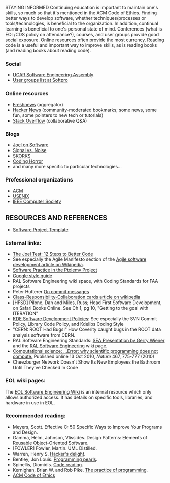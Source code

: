 STAYING INFORMED Continuing education is important to maintain one's skills,
so much so that it's mentioned in the ACM Code of Ethics. Finding better ways
to develop software, whether techniques/processes or tools/technologies, is
beneficial to the organization. In addition, continual learning is beneficial
to one's personal state of mind. Conferences (what is EOL/CDS policy on
attendance?), courses, and user groups provide good social exposure. Online
resources often provide the most currency. Reading code is a useful and
important way to improve skills, as is reading books (and reading books about
reading code).

### Social

  - [UCAR Software Engineering Assembly](http://sea.ucar.edu/)
  - [User groups list at Softpro](http://www.softpro.com/cousergroup.html)

### Online resources

  - [Freshnews](http://www.freshnews.org/) (aggregator)
  - [Hacker News](http://news.ycombinator.com/) (community-moderated bookmarks; some news, some fun, some pointers to new tech or tutorials)
  - [Stack Overflow](http://stackoverflow.com/) (collaborative Q&A)

### Blogs

  - [Joel on Software](http://www.joelonsoftware.com/)
  - [Signal vs. Noise](http://37signals.com/svn/)
  - [SKORKS](http://www.skorks.com/)
  - [Coding Horror](http://www.codinghorror.com/blog/)
  - and many more specific to particular technologies...

### Professional organizations

  - [ACM](http://acm.org/)
  - [USENIX](http://usenix.org/)
  - [IEEE Computer Society](http://www.computer.org/)

## RESOURCES AND REFERENCES

  - [Software Project Template](https://www.eol.ucar.edu/node/9396)

### External links:

  - [The Joel Test: 12 Steps to Better Code](http://joelonsoftware.com/articles/fog0000000043.html)
  - See especially the Agile Manifesto section of the [Agile software development article on Wikipedia](http://en.wikipedia.org/wiki/Agile_software_development).
  - [Software Practice in the Ptolemy Project](http://ptolemy.eecs.berkeley.edu/publications/papers/99/sftwareprac/)
  - [Google style guide](http://code.google.com/p/google-styleguide/)
  - RAL Software Engineering wiki space, with Coding Standards for FAA projects
  - Peter Hutterer [On commit messages](http://who-t.blogspot.com/2009/12/on-commit-messages.html)
  - [Class-Responsibility-Collaboration cards article on wikipedia](http://en.wikipedia.org/wiki/Class-Responsibility-Collaboration_card)
  - [HFSD] Pilone, Dan and Miles, Russ; Head First Software Development, on Safari Books Online. See Ch 1, pg 10, "Getting to the goal with ITERATION"
  - [KDE Software Development Policies](http://techbase.kde.org/Policies): See especially the SVN Commit Policy, Library Code Policy, and Kdelibs Coding Style
  - "CERN: ROOT Had Bugs!" How Coverity caught bugs in the ROOT data analysis software from CERN.
  - RAL Software Engineering Standards: [SEA Presentation by Gerry Wiener](http://sea.ucar.edu/event/developing-new-software-engineering-process-within-ncar) and the [RAL Software Engineering](https://wiki.ucar.edu/display/ral/Software+Engineering) wiki page.
  - [Computational science: ...Error: why scientific programming does not compute.](http://www.nature.com/news/2010/101013/full/467775a.html) Published online 13 Oct 2010, _Nature_ 467, 775-777 (2010)
  - Cheezburger Network Doesn't Show Its New Employees the Bathroom Until They've Checked In Code

### EOL wiki pages:

The [EOL Software Engineering Wiki](https://wiki.ucar.edu/display/SEW/) is an
internal resource which only allows authorized access. It has details on
specific tools, libraries, and hardware in use in EOL.

### Recommended reading:

  - Meyers, Scott. Effective C: 50 Specific Ways to Improve Your Programs and Design.
  - Gamma, Helm, Johnson, Vlissides. Design Patterns: Elements of Reusable Object-Oriented Software.
  - [FOWLER] Fowler, Martin. UML Distilled.
  - Warren, Henry S. [Hacker's delight](http://books.google.com/books?id=iBNKMspIlqEC).
  - Bentley, Jon Louis. [Programming pearls](http://books.google.com/books?id=kse_7qbWbjsC).
  - Spinellis, Diomidis. [Code reading](http://books.google.com/books?id=pqw2U-lI5lwC).
  - Kernighan, Brian W. and Rob Pike. [The practice of programming](http://books.google.com/books?id=to6M9_dbjosC).
  - [ACM Code of Ethics](http://www.acm.org/about/code-of-ethics)

